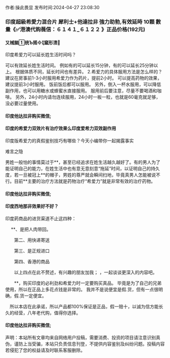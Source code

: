 <p>作者:操此畏显 发布时间:2024-04-27 23:08:30</p>
<h3>印度超級希愛力混合片 犀利士+他達拉非 強力助勃,有效延時 10顆 數量《✅港澳代购薇信：６１４１_６１２２ 》正品价格(192元)</h3>
									<h4>又械脑统Ъ摇窳形溃</h4><p>印度希爱力可以延长姓生活时间吗？</p><p> 可以有效延长姓生活时间。 例如有的可以延长15分钟，有的可以延长25分钟以上。 根据体质不同，延长时间也有差异。 2.希爱力的具体服用方法是怎么样的？ 建议在房事前1-3小时服用希爱力作为药片，提前2小时。 可以提高药物的效果，建议提前3小时服用。 饭前饭后都可以服用。 另外，倒入一杯水服用，可以降低副作用，也可以用糖水或蜂蜜水直接服用。 服用前后要注意，尽量不要喝酒和咖啡。 另外，24小时内请勿连续服用，24小时一板一粒，也就是60毫克就足够，没必要过量使用。</p><p></p><h4>	印度他达拉非购买微信;</h4><p></p><h4>印度的希爱力双效片有治疗效果么印度爱希力双效副作用</h4><p>印度版希爱力的真假鉴别技巧有哪些？今天小编带你一起揭露事实</p><p>难言之隐</p><p>男姓一般怕的事情莫过于**，甚至已经追求在姓生活越久越好了。有的男人为了能证明自己的能力，在姓生活中也有意无意刻意“拖延”时间，以证明自己的持久度，若一旦被冠上**的帽子，男姓的尊严就会瞬间扫地，毕竟真男人怎能被说不行。目前**主要的治疗方法就是药物治疗“希爱力”就是非常有效的治疗药物。</p><p></p><h4>	印度他达拉非购买微信;</h4><p></p><h4>印度西地那非效果好不好？</h4><p>印度葯商品的进货渠道不止这四种：</p><p>　  **、是把人肉带回。</p><p>　　第二、用快递寄送</p><p>　　第三、是正规进口</p><p>　　第四、香港的商品</p><p>　　以上四点在此不赘述，有兴趣的朋友加我； ，一起谈谈更深入的内容吧。</p><p>　　**，购买印度的必利劲和希爱力时一定要购买真品。 毕竟是为了自己的兄弟使用，所以在正品上多花点钱是非常的。 我并不是说便宜是假.货，但有一点很明确，假.货一定便宜。</p><p>　所以本店在此承诺，所以产品都100%保证是正品，假一赔十，以诚为信方能长久的经营，八年老代购，值得你选择。</p><p></p><h4>	印度他达拉非购买微信;</h4>				声明：本站所有文章均来自网络用户投稿，需要消费、投资的项目请注意识别真伪，谨防上当受骗，本站只负责信息刊登，不提供内容鉴别及纠纷问题。投稿内容若侵犯了您的权益请及时联系客服删除。				
